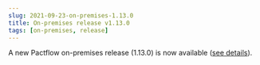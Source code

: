 ```yaml
---
slug: 2021-09-23-on-premises-1.13.0
title: On-premises release v1.13.0
tags: [on-premises, release]
---
```


A new Pactflow on-premises release (1.13.0) is now available ([see details](https://docs.pactflow.io/docs/on-premises/releases/1.13.0)).
